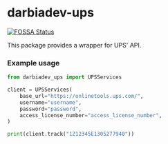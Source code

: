 # darbiadev-ups
[![FOSSA Status](https://app.fossa.com/api/projects/git%2Bgithub.com%2Fdarbiadev%2Fdarbiadev-ups.svg?type=shield)](https://app.fossa.com/projects/git%2Bgithub.com%2Fdarbiadev%2Fdarbiadev-ups?ref=badge_shield)


This package provides a wrapper for UPS' API.

### Example usage

```python
from darbiadev_ups import UPSServices

client = UPSServices(
    base_url="https://onlinetools.ups.com/",
    username="username",
    password="password",
    access_license_number="access_license_number",
)

print(client.track("1Z12345E1305277940"))
```
